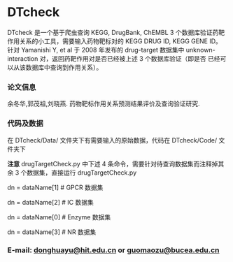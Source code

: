 # DTcheck
DTcheck 是一个基于爬虫查询 KEGG, DrugBank, ChEMBL  3 个数据库验证药靶作用关系的小工具，需要输入药物靶标对的 KEGG DRUG ID, KEGG GENE ID。
针对 Yamanishi Y, et al 于 2008 年发布的 drug-target 数据集中 unknown-interaction 对，返回药靶作用对是否已经被上述 3 个数据库验证（即是否
已经可以从该数据库中查询到作用关系）。

### 论文信息
余冬华,郭茂祖,刘晓燕. 药物靶标作用关系预测结果评价及查询验证研究.

### 代码及数据
在 DTcheck/Data/ 文件夹下有需要输入的原始数据，代码在 DTcheck/Code/ 文件夹下

**注意** drugTargetCheck.py 中下述 4 条命令，需要针对待查询数据集而注释掉其余 3 个数据集，直接运行 drugTargetCheck.py 

 dn = dataName[1]      # GPCR 数据集
 
 dn = dataName[2]      # IC 数据集
 
 dn = dataName[0]      # Enzyme 数据集
 
 dn = dataName[3]      # NR 数据集
 
 ### E-mail: donghuayu@hit.edu.cn or guomaozu@bucea.edu.cn
